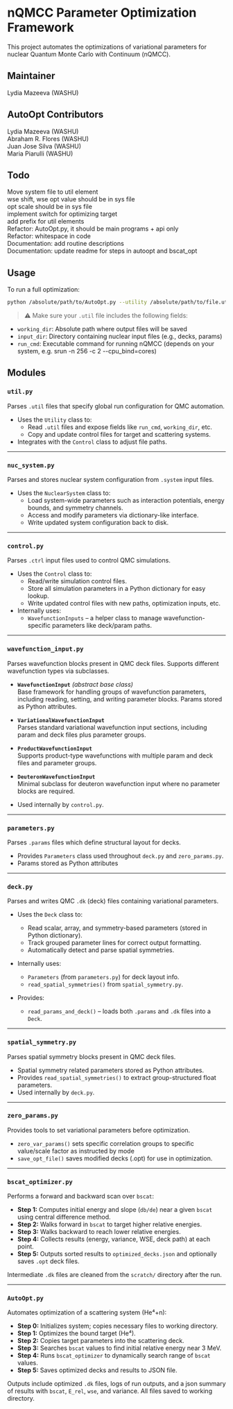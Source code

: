 # nQMCC Parameter Optimization Framework

This project automates the optimizations of variational parameters for nuclear Quantum Monte Carlo with Continuum (nQMCC).

## Maintainer
Lydia Mazeeva (WASHU)

## AutoOpt Contributors
Lydia Mazeeva (WASHU)\
Abraham R. Flores (WASHU)\
Juan Jose Silva (WASHU)\
Maria Piarulli (WASHU)

## Todo
Move system file to util element\
wse shift, wse opt value should be in sys file\
opt scale should be in sys file\
implement switch for optimizing target\
add prefix for util elements\
Refactor: AutoOpt.py, it should be main programs + api only\
Refactor: whitespace in code\
Documentation: add routine descriptions\
Documentation: update readme for steps in autoopt and bscat_opt

## Usage

To run a full optimization:

```bash
python /absolute/path/to/AutoOpt.py --utility /absolute/path/to/file.util --system /absolute/path/to/file.sys --run_cmd "<executable command>"
```
> ⚠️ Make sure your `.util` file includes the following fields:

- `working_dir`: Absolute path where output files will be saved  
- `input_dir`: Directory containing nuclear input files (e.g., decks, params)  
- `run_cmd`: Executable command for running nQMCC (depends on your system, e.g. srun -n 256 -c 2 --cpu_bind=cores)

## Modules

### `util.py`

Parses `.util` files that specify global run configuration for QMC automation.

- Uses the `Utility` class to:
  - Read `.util` files and expose fields like `run_cmd`, `working_dir`, etc.
  - Copy and update control files for target and scattering systems.
- Integrates with the `Control` class to adjust file paths.

---

### `nuc_system.py`

Parses and stores nuclear system configuration from `.system` input files.

- Uses the `NuclearSystem` class to:
  - Load system-wide parameters such as interaction potentials, energy bounds, and symmetry channels.
  - Access and modify parameters via dictionary-like interface.
  - Write updated system configuration back to disk.

---

### `control.py`

Parses `.ctrl` input files used to control QMC simulations.

- Uses the `Control` class to:
  - Read/write simulation control files.
  - Store all simulation parameters in a Python dictionary for easy lookup.
  - Write updated control files with new paths, optimization inputs, etc.
- Internally uses:
  - `WavefunctionInputs` – a helper class to manage wavefunction-specific parameters like deck/param paths.

---

### `wavefunction_input.py`

Parses wavefunction blocks present in QMC deck files. Supports different wavefunction types via subclasses.

- **`WavefunctionInput`** *(abstract base class)*  
  Base framework for handling groups of wavefunction parameters, including reading, setting, and writing parameter blocks. Params stored as Python attributes.

- **`VariationalWavefunctionInput`**  
  Parses standard variational wavefunction input sections, including param and deck files plus parameter groups.

- **`ProductWavefunctionInput`**  
  Supports product-type wavefunctions with multiple param and deck files and parameter groups.

- **`DeuteronWavefunctionInput`**  
  Minimal subclass for deuteron wavefunction input where no parameter blocks are required.

- Used internally by `control.py`.

---

### `parameters.py`

Parses `.params` files which define structural layout for decks.

- Provides `Parameters` class used throughout `deck.py` and `zero_params.py`.
- Params stored as Python attributes

---

### `deck.py`

Parses and writes QMC `.dk` (deck) files containing variational parameters.

- Uses the `Deck` class to:
  - Read scalar, array, and symmetry-based parameters (stored in Python dictionary).
  - Track grouped parameter lines for correct output formatting.
  - Automatically detect and parse spatial symmetries.

- Internally uses:
  - `Parameters` (from `parameters.py`) for deck layout info.
  - `read_spatial_symmetries()` from `spatial_symmetry.py`.

- Provides:
  - `read_params_and_deck()` – loads both `.params` and `.dk` files into a `Deck`.

---

### `spatial_symmetry.py`

Parses spatial symmetry blocks present in QMC deck files.

- Spatial symmetry related parameters stored as Python attributes.
- Provides `read_spatial_symmetries()` to extract group-structured float parameters.
- Used internally by `deck.py`.

---

### `zero_params.py`

Provides tools to set variational parameters before optimization.

- `zero_var_params()` sets specific correlation groups to specific value/scale factor as instructed by mode
- `save_opt_file()` saves modified decks (.opt) for use in optimization.

---

### `bscat_optimizer.py`

Performs a forward and backward scan over `bscat`:

- **Step 1:** Computes initial energy and slope (`db/de`) near a given `bscat` using central difference method.
- **Step 2:** Walks forward in `bscat` to target higher relative energies.
- **Step 3:** Walks backward to reach lower relative energies.
- **Step 4:** Collects results (energy, variance, WSE, deck path) at each point.
- **Step 5:** Outputs sorted results to `optimized_decks.json` and optionally saves `.opt` deck files.

Intermediate `.dk` files are cleaned from the `scratch/` directory after the run.

---

### `AutoOpt.py`

Automates optimization of a scattering system (He⁴+n):

- **Step 0:** Initializes system; copies necessary files to working directory.   
- **Step 1:** Optimizes the bound target (He⁴).
- **Step 2:** Copies target parameters into the scattering deck.
- **Step 3:** Searches `bscat` values to find initial relative energy near 3 MeV.
- **Step 4:** Runs `bscat_optimizer` to dynamically search range of `bscat` values.
- **Step 5:** Saves optimized decks and results to JSON file.

Outputs include optimized `.dk` files, logs of run outputs, and a json summary of results with `bscat`, `E_rel`, `wse`, and variance. All files saved to working directory.